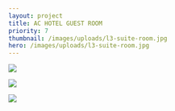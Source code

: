 ```yaml
---
layout: project
title: AC HOTEL GUEST ROOM
priority: 7
thumbnail: /images/uploads/l3-suite-room.jpg
hero: /images/uploads/l3-suite-room.jpg
---
```


![](/images/uploads/l3-suite-room.jpg)

![](/images/uploads/l3-jacuzzi.jpg)

![](/images/uploads/l19-suite-room.jpg)
